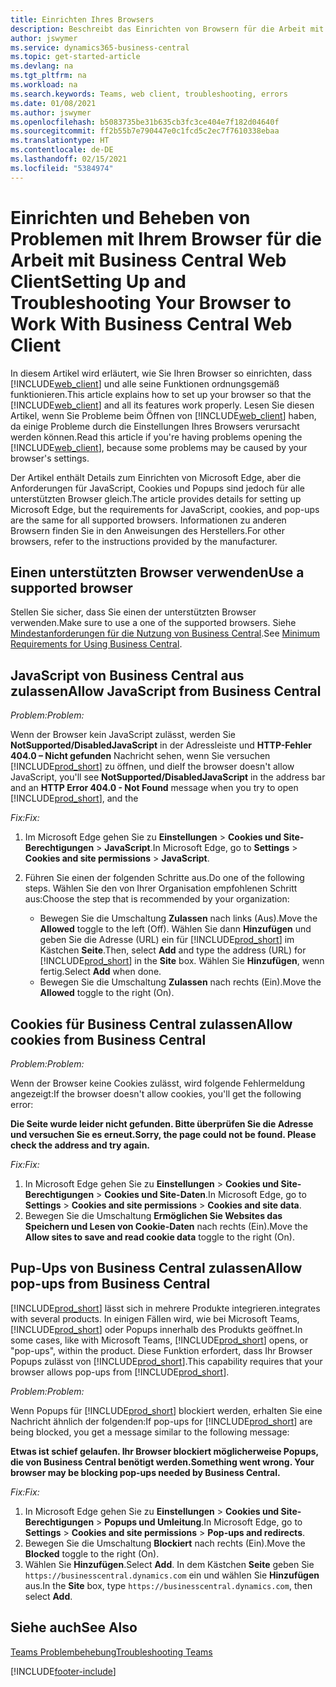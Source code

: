 ```yaml
---
title: Einrichten Ihres Browsers
description: Beschreibt das Einrichten von Browsern für die Arbeit mit Business Central und den darin integrierten Produkten.
author: jswymer
ms.service: dynamics365-business-central
ms.topic: get-started-article
ms.devlang: na
ms.tgt_pltfrm: na
ms.workload: na
ms.search.keywords: Teams, web client, troubleshooting, errors
ms.date: 01/08/2021
ms.author: jswymer
ms.openlocfilehash: b5083735be31b635cb3fc3ce404e7f182d04640f
ms.sourcegitcommit: ff2b55b7e790447e0c1fcd5c2ec7f7610338ebaa
ms.translationtype: HT
ms.contentlocale: de-DE
ms.lasthandoff: 02/15/2021
ms.locfileid: "5384974"
---
```

# <a name="setting-up-and-troubleshooting-your-browser-to-work-with-business-central-web-client"></a><span data-ttu-id="6d732-103">Einrichten und Beheben von Problemen mit Ihrem Browser für die Arbeit mit Business Central Web Client</span><span class="sxs-lookup"><span data-stu-id="6d732-103">Setting Up and Troubleshooting Your Browser to Work With Business Central Web Client</span></span>

<span data-ttu-id="6d732-104">In diesem Artikel wird erläutert, wie Sie Ihren Browser so einrichten, dass [!INCLUDE[web_client](includes/web_client.md)] und alle seine Funktionen ordnungsgemäß funktionieren.</span><span class="sxs-lookup"><span data-stu-id="6d732-104">This article explains how to set up your browser so that the [!INCLUDE[web_client](includes/web_client.md)] and all its features work properly.</span></span> <span data-ttu-id="6d732-105">Lesen Sie diesen Artikel, wenn Sie Probleme beim Öffnen von [!INCLUDE[web_client](includes/web_client.md)] haben, da einige Probleme durch die Einstellungen Ihres Browsers verursacht werden können.</span><span class="sxs-lookup"><span data-stu-id="6d732-105">Read this article if you're having problems opening the [!INCLUDE[web_client](includes/web_client.md)], because some problems may be caused by your browser's settings.</span></span>

<span data-ttu-id="6d732-106">Der Artikel enthält Details zum Einrichten von Microsoft Edge, aber die Anforderungen für JavaScript, Cookies und Popups sind jedoch für alle unterstützten Browser gleich.</span><span class="sxs-lookup"><span data-stu-id="6d732-106">The article provides details for setting up Microsoft Edge, but the requirements for JavaScript, cookies, and pop-ups are the same for all supported browsers.</span></span> <span data-ttu-id="6d732-107">Informationen zu anderen Browsern finden Sie in den Anweisungen des Herstellers.</span><span class="sxs-lookup"><span data-stu-id="6d732-107">For other browsers, refer to the instructions provided by the manufacturer.</span></span>  

## <a name="use-a-supported-browser"></a><span data-ttu-id="6d732-108">Einen unterstützten Browser verwenden</span><span class="sxs-lookup"><span data-stu-id="6d732-108">Use a supported browser</span></span>

<span data-ttu-id="6d732-109">Stellen Sie sicher, dass Sie einen der unterstützten Browser verwenden.</span><span class="sxs-lookup"><span data-stu-id="6d732-109">Make sure to use a one of the supported browsers.</span></span> <span data-ttu-id="6d732-110">Siehe [Mindestanforderungen für die Nutzung von Business Central](product-requirements.md#recommended-browsers).</span><span class="sxs-lookup"><span data-stu-id="6d732-110">See [Minimum Requirements for Using Business Central](product-requirements.md#recommended-browsers).</span></span>  

## <a name="allow-javascript-from-business-central"></a><span data-ttu-id="6d732-111">JavaScript von Business Central aus zulassen</span><span class="sxs-lookup"><span data-stu-id="6d732-111">Allow JavaScript from Business Central</span></span>

<span data-ttu-id="6d732-112">*Problem:*</span><span class="sxs-lookup"><span data-stu-id="6d732-112">*Problem:*</span></span>

<span data-ttu-id="6d732-113">Wenn der Browser kein JavaScript zulässt, werden Sie **NotSupported/DisabledJavaScript** in der Adressleiste und **HTTP-Fehler 404.0 – Nicht gefunden** Nachricht sehen, wenn Sie versuchen [!INCLUDE[prod_short](includes/prod_short.md)] zu öffnen, und die</span><span class="sxs-lookup"><span data-stu-id="6d732-113">If the browser doesn't allow JavaScript, you'll see **NotSupported/DisabledJavaScript** in the address bar and an **HTTP Error 404.0 - Not Found** message when you try to open [!INCLUDE[prod_short](includes/prod_short.md)], and the</span></span> 

<!-- http://localhost:8080/NotSupported/DisabledJavaScript HTTP Error 404.0 - Not Found
The resource you are looking for has been removed, had its name changed, or is temporarily unavailable. -->

<span data-ttu-id="6d732-114">*Fix:*</span><span class="sxs-lookup"><span data-stu-id="6d732-114">*Fix:*</span></span>

1. <span data-ttu-id="6d732-115">Im Microsoft Edge gehen Sie zu **Einstellungen** > **Cookies und Site-Berechtigungen** > **JavaScript**.</span><span class="sxs-lookup"><span data-stu-id="6d732-115">In Microsoft Edge, go to **Settings** > **Cookies and site permissions** > **JavaScript**.</span></span>
2. <span data-ttu-id="6d732-116">Führen Sie einen der folgenden Schritte aus.</span><span class="sxs-lookup"><span data-stu-id="6d732-116">Do one of the following steps.</span></span> <span data-ttu-id="6d732-117">Wählen Sie den von Ihrer Organisation empfohlenen Schritt aus:</span><span class="sxs-lookup"><span data-stu-id="6d732-117">Choose the step that is recommended by your organization:</span></span>

    - <span data-ttu-id="6d732-118">Bewegen Sie die Umschaltung **Zulassen** nach links (Aus).</span><span class="sxs-lookup"><span data-stu-id="6d732-118">Move the **Allowed** toggle to the left (Off).</span></span> <span data-ttu-id="6d732-119">Wählen Sie dann **Hinzufügen** und geben Sie die Adresse (URL) ein für [!INCLUDE[prod_short](includes/prod_short.md)] im Kästchen **Seite**.</span><span class="sxs-lookup"><span data-stu-id="6d732-119">Then, select **Add** and type the address (URL) for [!INCLUDE[prod_short](includes/prod_short.md)] in the **Site** box.</span></span> <span data-ttu-id="6d732-120">Wählen Sie **Hinzufügen**, wenn fertig.</span><span class="sxs-lookup"><span data-stu-id="6d732-120">Select **Add** when done.</span></span>
    - <span data-ttu-id="6d732-121">Bewegen Sie die Umschaltung **Zulassen** nach rechts (Ein).</span><span class="sxs-lookup"><span data-stu-id="6d732-121">Move the **Allowed** toggle to the right (On).</span></span>

## <a name="allow-cookies-from-business-central"></a><span data-ttu-id="6d732-122">Cookies für Business Central zulassen</span><span class="sxs-lookup"><span data-stu-id="6d732-122">Allow cookies from Business Central</span></span>

<span data-ttu-id="6d732-123">*Problem:*</span><span class="sxs-lookup"><span data-stu-id="6d732-123">*Problem:*</span></span>

<span data-ttu-id="6d732-124">Wenn der Browser keine Cookies zulässt, wird folgende Fehlermeldung angezeigt:</span><span class="sxs-lookup"><span data-stu-id="6d732-124">If the browser doesn't allow cookies, you'll get the following error:</span></span>

<span data-ttu-id="6d732-125">**Die Seite wurde leider nicht gefunden. Bitte überprüfen Sie die Adresse und versuchen Sie es erneut.**</span><span class="sxs-lookup"><span data-stu-id="6d732-125">**Sorry, the page could not be found. Please check the address and try again.**</span></span> 

<span data-ttu-id="6d732-126">*Fix:*</span><span class="sxs-lookup"><span data-stu-id="6d732-126">*Fix:*</span></span>

1. <span data-ttu-id="6d732-127">In Microsoft Edge gehen Sie zu **Einstellungen** > **Cookies und Site-Berechtigungen** > **Cookies und Site-Daten**.</span><span class="sxs-lookup"><span data-stu-id="6d732-127">In Microsoft Edge, go to **Settings** > **Cookies and site permissions** > **Cookies and site data**.</span></span>
2. <span data-ttu-id="6d732-128">Bewegen Sie die Umschaltung **Ermöglichen Sie Websites das Speichern und Lesen von Cookie-Daten** nach rechts (Ein).</span><span class="sxs-lookup"><span data-stu-id="6d732-128">Move the **Allow sites to save and read cookie data** toggle to the right (On).</span></span>  

## <a name="allow-pop-ups-from-business-central"></a><a name="popup"></a><span data-ttu-id="6d732-129">Pup-Ups von Business Central zulassen</span><span class="sxs-lookup"><span data-stu-id="6d732-129">Allow pop-ups from Business Central</span></span>

[!INCLUDE[prod_short](includes/prod_short.md)] <span data-ttu-id="6d732-130">lässt sich in mehrere Produkte integrieren.</span><span class="sxs-lookup"><span data-stu-id="6d732-130">integrates with several products.</span></span> <span data-ttu-id="6d732-131">In einigen Fällen wird, wie bei Microsoft Teams, [!INCLUDE[prod_short](includes/prod_short.md)] oder Popups innerhalb des Produkts geöffnet.</span><span class="sxs-lookup"><span data-stu-id="6d732-131">In some cases, like with Microsoft Teams, [!INCLUDE[prod_short](includes/prod_short.md)] opens, or "pop-ups", within the product.</span></span> <span data-ttu-id="6d732-132">Diese Funktion erfordert, dass Ihr Browser Popups zulässt von [!INCLUDE[prod_short](includes/prod_short.md)].</span><span class="sxs-lookup"><span data-stu-id="6d732-132">This capability requires that your browser allows pop-ups from [!INCLUDE[prod_short](includes/prod_short.md)].</span></span>

<span data-ttu-id="6d732-133">*Problem:*</span><span class="sxs-lookup"><span data-stu-id="6d732-133">*Problem:*</span></span>

<span data-ttu-id="6d732-134">Wenn Popups für [!INCLUDE[prod_short](includes/prod_short.md)] blockiert werden, erhalten Sie eine Nachricht ähnlich der folgenden:</span><span class="sxs-lookup"><span data-stu-id="6d732-134">If pop-ups for [!INCLUDE[prod_short](includes/prod_short.md)] are being blocked, you get a message similar to the following message:</span></span>

<span data-ttu-id="6d732-135">**Etwas ist schief gelaufen. Ihr Browser blockiert möglicherweise Popups, die von Business Central benötigt werden.**</span><span class="sxs-lookup"><span data-stu-id="6d732-135">**Something went wrong. Your browser may be blocking pop-ups needed by Business Central.**</span></span>

<!--
Something went wrong
Your browser may be blocking pop-ups needed by Business Central.

Change your browser settings to allow pop-ups or allow this for trusted domains, then try again.
If these settings are managed for your organization, you should contact your administrator for assistance.

Try again
-->
<span data-ttu-id="6d732-136">*Fix:*</span><span class="sxs-lookup"><span data-stu-id="6d732-136">*Fix:*</span></span>

1. <span data-ttu-id="6d732-137">In Microsoft Edge gehen Sie zu **Einstellungen** > **Cookies und Site-Berechtigungen** > **Popups und Umleitung**.</span><span class="sxs-lookup"><span data-stu-id="6d732-137">In Microsoft Edge, go to **Settings** > **Cookies and site permissions** > **Pop-ups and redirects**.</span></span>
2. <span data-ttu-id="6d732-138">Bewegen Sie die Umschaltung **Blockiert** nach rechts (Ein).</span><span class="sxs-lookup"><span data-stu-id="6d732-138">Move the **Blocked** toggle to the right (On).</span></span>
3. <span data-ttu-id="6d732-139">Wählen Sie **Hinzufügen**.</span><span class="sxs-lookup"><span data-stu-id="6d732-139">Select **Add**.</span></span> <span data-ttu-id="6d732-140">In dem Kästchen **Seite** geben Sie `https://businesscentral.dynamics.com` ein und wählen Sie **Hinzufügen** aus.</span><span class="sxs-lookup"><span data-stu-id="6d732-140">In the **Site** box, type `https://businesscentral.dynamics.com`, then select **Add**.</span></span>

## <a name="see-also"></a><span data-ttu-id="6d732-141">Siehe auch</span><span class="sxs-lookup"><span data-stu-id="6d732-141">See Also</span></span>

[<span data-ttu-id="6d732-142">Teams Problembehebung</span><span class="sxs-lookup"><span data-stu-id="6d732-142">Troubleshooting Teams</span></span>](admin-teams-troubleshooting.md)  

[!INCLUDE[footer-include](includes/footer-banner.md)]